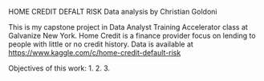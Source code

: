 HOME CREDIT DEFALT RISK 
Data analysis by Christian Goldoni

This is my capstone project in Data Analyst Training Accelerator class at Galvanize New York.
Home Credit is a finance provider focus on lending to people with little or no credit history. 
Data is available at https://www.kaggle.com/c/home-credit-default-risk

Objectives of this work:
1. 
2.
3.

